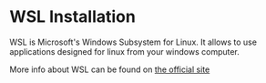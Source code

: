 # WSL Installation

WSL is Microsoft's Windows Subsystem for Linux.
It allows to use applications designed for linux from your windows computer.

More info about WSL can be found on [the official site](https://learn.microsoft.com/en-us/windows/wsl/install)